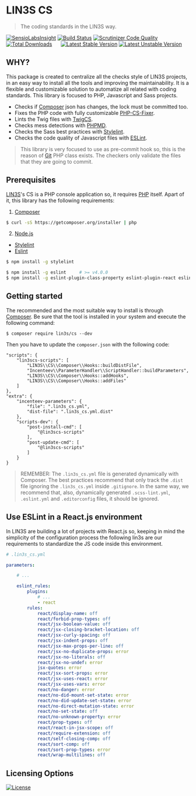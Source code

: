 # LIN3S CS
> The coding standards in the LIN3S way.

[![SensioLabsInsight](https://insight.sensiolabs.com/projects/854eee6e-101f-40ca-a3be-fb41b01abcc9/mini.png)](https://insight.sensiolabs.com/projects/854eee6e-101f-40ca-a3be-fb41b01abcc9)
[![Build Status](https://travis-ci.org/LIN3S/CS.svg?branch=master)](https://travis-ci.org/LIN3S/CS)
[![Scrutinizer Code Quality](https://scrutinizer-ci.com/g/LIN3S/CS/badges/quality-score.png?b=master)](https://scrutinizer-ci.com/g/LIN3S/CS/?branch=master)
[![Total Downloads](https://poser.pugx.org/lin3s/cs/downloads)](https://packagist.org/packages/lin3s/cs)
&nbsp;&nbsp;&nbsp;&nbsp;
[![Latest Stable Version](https://poser.pugx.org/lin3s/cs/v/stable.svg)](https://packagist.org/packages/lin3s/cs)
[![Latest Unstable Version](https://poser.pugx.org/lin3s/cs/v/unstable.svg)](https://packagist.org/packages/lin3s/cs)

## WHY?
This package is created to centralize all the checks style of LIN3S projects, in an easy way to install all the tools
and improving the maintainability. It is a flexible and customizable solution to automatize all related with coding
standards. This library is focused to PHP, Javascript and Sass projects.

* Checks if [Composer][3] json has changes, the lock must be committed too.
* Fixes the PHP code with fully customizable [PHP-CS-Fixer][8].
* Lints the Twig files with [TwigCS][12].
* Checks mess detections with [PHPMD][10].
* Checks the Sass best practices with [Stylelint][5].
* Checks the code quality of Javascript files with [ESLint][7].

> This library is very focused to use as pre-commit hook so, this is the reason of [Git][11] PHP class exists. The
checkers only validate the files that they are going to commit.

## Prerequisites
[LIN3S][1]'s CS is a PHP console application so, it requires [PHP][2] itself. Apart of it, this library has the
following requirements:

1. [Composer][3]
```bash
$ curl -sS https://getcomposer.org/installer | php
```
2. [Node.js][6]
 * [Stylelint][5]
 * [Eslint][7]
```bash
$ npm install -g stylelint
```
```bash
$ npm install -g eslint     # >= v4.0.0
$ npm install -g eslint-plugin-class-property eslint-plugin-react eslint-plugin-babel babel-eslint
```

## Getting started
The recommended and the most suitable way to install is through [Composer][3]. Be sure that the tool is installed in
your system and execute the following command:
```
$ composer require lin3s/cs --dev
```
Then you have to update the `composer.json` with the following code:
```
"scripts": {
    "lin3scs-scripts": [
        "LIN3S\\CS\\Composer\\Hooks::buildDistFile",
        "Incenteev\\ParameterHandler\\ScriptHandler::buildParameters",
        "LIN3S\\CS\\Composer\\Hooks::addHooks",
        "LIN3S\\CS\\Composer\\Hooks::addFiles"
    ]
},
"extra": {
    "incenteev-parameters": {
        "file": ".lin3s_cs.yml",
        "dist-file": ".lin3s_cs.yml.dist"
    },
    "scripts-dev": {
        "post-install-cmd": [
            "@lin3scs-scripts"
        ],
        "post-update-cmd": [
            "@lin3scs-scripts"
        ]
    }
}
```

> REMEMBER: The `.lin3s_cs.yml` file is generated dynamically with Composer. The best practices recommend that only
track the `.dist` file ignoring the `.lin3s_cs.yml` inside `.gitignore`. In the same way, we recommend that, also,
dynamically generated `.scss-lint.yml`, `.eslint.yml` and `.editorconfig` files, it should be ignored.

## Use ESLint in a React.js environment
In LIN3S are building a lot of projects with React.js so, keeping in mind the simplicity of the configuration process
the following lin3s are our requirements to standardize the JS code inside this environment.

```yml
# .lin3s_cs.yml

parameters:

    # ...

    eslint_rules:
        plugins:
            # ...
            - react
        rules:
            react/display-name: off
            react/forbid-prop-types: off
            react/jsx-boolean-value: off
            react/jsx-closing-bracket-location: off
            react/jsx-curly-spacing: off
            react/jsx-indent-props: off
            react/jsx-max-props-per-line: off
            react/jsx-no-duplicate-props: error
            react/jsx-no-literals: off
            react/jsx-no-undef: error
            jsx-quotes: error
            react/jsx-sort-props: error
            react/jsx-uses-react: error
            react/jsx-uses-vars: error
            react/no-danger: error
            react/no-did-mount-set-state: error
            react/no-did-update-set-state: error
            react/no-direct-mutation-state: error
            react/no-set-state: off
            react/no-unknown-property: error
            react/prop-types: off
            react/react-in-jsx-scope: off
            react/require-extension: off
            react/self-closing-comp: off
            react/sort-comp: off
            react/sort-prop-types: error
            react/wrap-multilines: off
```

## Licensing Options
[![License](https://poser.pugx.org/lin3s/cs/license.svg)](https://github.com/LIN3S/CS/blob/master/LICENSE)

[1]: http://lin3s.com
[2]: http://php.net/
[3]: https://getcomposer.org/
[5]: https://stylelint.io/
[6]: https://nodejs.org/download/
[7]: http://eslint.org/
[8]: http://cs.sensiolabs.org/
[10]: http://phpmd.org/
[11]: https://github.com/LIN3S/CS/blob/master/src/Git/Git.php
[12]: https://github.com/allocine/twigcs
